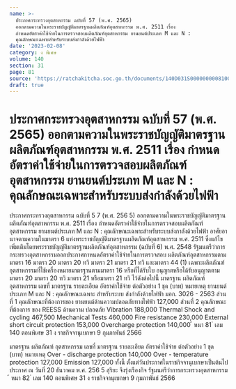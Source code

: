 ```yaml
---
name: >-
  ประกาศกระทรวงอุตสาหกรรม ฉบับที่ 57 (พ.ศ. 2565)
  ออกตามความในพระราชบัญญัติมาตรฐานผลิตภัณฑ์อุตสาหกรรม พ.ศ. 2511 เรื่อง
  กำหนดอัตราค่าใช้จ่ายในการตรวจสอบผลิตภัณฑ์อุตสาหกรรม ยานยนต์ประเภท M และ N :
  คุณลักษณะเฉพาะสำหรับระบบส่งกำลังด้วยไฟฟ้า
date: '2023-02-08'
category: ง พิเศษ
volume: 140
section: 31
page: 81
source: 'https://ratchakitcha.soc.go.th/documents/140D031S0000000008100.pdf'
draft: true
---
```


# ประกาศกระทรวงอุตสาหกรรม ฉบับที่ 57 (พ.ศ. 2565) ออกตามความในพระราชบัญญัติมาตรฐานผลิตภัณฑ์อุตสาหกรรม พ.ศ. 2511 เรื่อง กำหนดอัตราค่าใช้จ่ายในการตรวจสอบผลิตภัณฑ์อุตสาหกรรม ยานยนต์ประเภท M และ N : คุณลักษณะเฉพาะสำหรับระบบส่งกำลังด้วยไฟฟ้า

ประกาศกระทรวงอุตสาหกรรม ฉบับที่ 5 7 (พ.ศ. 256 5) ออกตามความในพระราชบัญญัติมาตรฐานผลิตภัณฑ์อุตสาหกรรม พ.ศ. 2511 เรื่อง กำหนดอัตราค่าใช้จ่ายในการตรวจสอบผลิตภัณฑ์อุตสาหกรรม ยานยนต์ประเภท M และ N : คุณลักษณะเฉพาะสำหรับระบบส่งกาลังด้วยไฟฟ้า อาศัยอานาจตามความในมาตรา 6 แห่งพระราชบัญญัติมาตรฐานผลิตภัณฑ์อุตสาหกรรม พ.ศ. 2511 ซึ่งแก้ไขเพิ่มเติมโดยพระราชบัญญัติมาตรฐานผลิตภัณฑ์อุตสาหกรรม (ฉบับที่ 6) พ.ศ. 2548 รัฐมนตรีว่าการกระทรวงอุตสาหกรรมออกประกาศกาหนดอัตราค่าใช้จ่ายในการตรวจสอบ ผลิตภัณฑ์อุตสาหกรรมตามมาตรา 16 มาตรา 20 มาตรา 20 ทวิ มาตรา 21 มาตรา 21 ทวิ และมาตรา 44 (1) เฉพาะผลิตภัณฑ์อุตสาหกรรมที่ใช้เครื่องหมายมาตรฐานตามมาตรา 16 หรือที่ได้รับใบ อนุญาตหรือได้รับอนุญาตตามมาตรา 20 มาตรา 20 ทวิ มาตรา 21 หรือมาตรา 21 ทวิ ไว้ดังต่อไปนี้ มาตรฐาน ผลิตภัณฑ์ อุตสาหกรรม เลขที่ มาตรฐาน รายละเอียด อัตราค่าใช้จ่าย ต่อตัวอย่าง 1 ชุด (บาท) หมายเหตุ ยานยนต์ประเภท M และ N : คุณลักษณะเฉพาะ สำหรับระบบ ส่งกำลังด้วยไฟฟ้า มอก. 3026 - 2563 ส่วนที่ 1 คุณลักษณะที่ต้องการของ ยานยนต์ด้านความปลอดภัยทางไฟฟ้า 127,000 ส่วนที่ 2 คุณลักษณะ ที่ต้องการ ของ REESS ด้านความ ปลอดภัย Vibration 188,000 Thermal Shock and cycling 467,500 Mechanical Tests 460,000 Fire resistance 230,000 External short circuit protection 153,000 Overcharge protection 140,000 ้ หนา 81 ่ เลม 140 ตอนพิเศษ 31 ง ราชกิจจานุเบกษา 9 กุมภาพันธ์ 2566

มาตรฐาน ผลิตภัณฑ์ อุตสาหกรรม เลขที่ มาตรฐาน รายละเอียด อัตราค่าใช้จ่าย ต่อตัวอย่าง 1 ชุด (บาท) หมายเหตุ Over - discharge protection 140,000 Over - temperature protection 127,000 Emission 127,000 ทั้งนี้ ตั้งแต่วันประกาศในราชกิจจานุเบกษาเป็นต้นไป ประกาศ ณ วันที่ 20 ธันวาคม พ.ศ. 256 5 สุริยะ จึงรุ่งเรืองกิจ รัฐมนตรีว่าการกระทรวงอุตสาหกรรม ้ หนา 82 ่ เลม 140 ตอนพิเศษ 31 ง ราชกิจจานุเบกษา 9 กุมภาพันธ์ 2566
